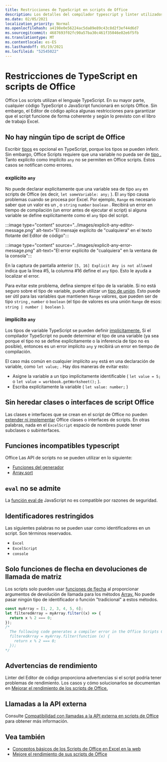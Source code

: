 ```yaml
---
title: Restricciones de TypeScript en scripts de Office
description: Los detalles del compilador typescript y linter utilizados por el Editor de código de scripts de Office.
ms.date: 02/05/2021
localization_priority: Normal
ms.openlocfilehash: a4198e0e56224ac5da89e89c43c8d2f3ef44d6d7
ms.sourcegitcommit: 4687693f02fc90a57ba30c461f35046e02e6f5fb
ms.translationtype: MT
ms.contentlocale: es-ES
ms.lasthandoff: 05/19/2021
ms.locfileid: "52545022"
---
```

# <a name="typescript-restrictions-in-office-scripts"></a>Restricciones de TypeScript en scripts de Office

Office Los scripts utilizan el lenguaje TypeScript. En su mayor parte, cualquier código TypeScript o JavaScript funcionará en scripts Office. Sin embargo, el Editor de código aplica algunas restricciones para garantizar que el script funcione de forma coherente y según lo previsto con el libro de trabajo Excel.

## <a name="no-any-type-in-office-scripts"></a>No hay ningún tipo de script de Office

Escribir [tipos](https://www.typescriptlang.org/docs/handbook/typescript-in-5-minutes.html) es opcional en TypeScript, porque los tipos se pueden inferir. Sin embargo, Office Scripts requiere que una variable no pueda ser de [tipo .](https://www.typescriptlang.org/docs/handbook/basic-types.html#any) Tanto explícito como implícito `any` no se permiten en Office scripts. Estos casos se notifican como errores.

### <a name="explicit-any"></a>explícito `any`

No puede declarar explícitamente que una variable sea de tipo `any` en scripts de Office (es decir, `let someVariable: any;` ). El `any` tipo causa problemas cuando se procesa por Excel. Por ejemplo, `Range` es necesario saber que un valor es un , o `string` `number` `boolean` . Recibirá un error en tiempo de compilación (un error antes de ejecutar el script) si alguna variable se define explícitamente como el `any` tipo del script.

:::image type="content" source="../images/explicit-any-editor-message.png" alt-text="El mensaje explícito de &quot;cualquiera&quot; en el texto flotante del Editor de código":::

:::image type="content" source="../images/explicit-any-error-message.png" alt-text="El error explícito de &quot;cualquiera&quot; en la ventana de la consola":::

En la captura de pantalla anterior `[5, 16] Explicit Any is not allowed` indica que la línea #5, la columna #16 define el `any` tipo. Esto le ayuda a localizar el error.

Para evitar este problema, defina siempre el tipo de la variable. Si no está seguro sobre el tipo de variable, puede utilizar un [tipo de unión](https://www.typescriptlang.org/docs/handbook/unions-and-intersections.html). Esto puede ser útil para las variables que mantienen `Range` valores, que pueden ser de tipo `string` , `number` o `boolean` (el tipo de valores es una unión `Range` de esos: `string | number | boolean` ).

### <a name="implicit-any"></a>implícito `any`

Los tipos de variable TypeScript se pueden definir [implícitamente.](https://www.typescriptlang.org/docs/handbook/type-inference.html) Si el compilador TypeScript no puede determinar el tipo de una variable (ya sea porque el tipo no se define explícitamente o la inferencia de tipo no es posible), entonces es un error implícito `any` y recibirá un error en tiempo de compilación.

El caso más común en cualquier implícito `any` está en una declaración de variable, como `let value;` . Hay dos maneras de evitar esto:

* Asigne la variable a un tipo implícitamente identificable ( `let value = 5;` o `let value = workbook.getWorksheet();` ).
* Escriba explícitamente la variable ( `let value: number;` )

## <a name="no-inheriting-office-script-classes-or-interfaces"></a>Sin heredar clases o interfaces de script Office

Las clases e interfaces que se crean en el script de Office no pueden [extender ni implementar](https://www.typescriptlang.org/docs/handbook/classes.html#inheritance) Office clases o interfaces de scripts. En otras palabras, nada en el `ExcelScript` espacio de nombres puede tener subclases o subinterfaces.

## <a name="incompatible-typescript-functions"></a>Funciones incompatibles typescript

Office Las API de scripts no se pueden utilizar en lo siguiente:

* [Funciones del generador](https://developer.mozilla.org/docs/Web/JavaScript/Guide/Iterators_and_Generators#generator_functions)
* [Array.sort](https://developer.mozilla.org/docs/Web/JavaScript/Reference/Global_Objects/Array/sort)

## <a name="eval-is-not-supported"></a>`eval` no se admite

La [función eval de](https://developer.mozilla.org/docs/Web/JavaScript/Reference/Global_Objects/eval) JavaScript no es compatible por razones de seguridad.

## <a name="restricted-identifers"></a>Identificadores restringidos

Las siguientes palabras no se pueden usar como identificadores en un script. Son términos reservados.

* `Excel`
* `ExcelScript`
* `console`

## <a name="only-arrow-functions-in-array-callbacks"></a>Solo funciones de flecha en devoluciones de llamada de matriz

Los scripts solo pueden usar [funciones de flecha](https://developer.mozilla.org/docs/Web/JavaScript/Reference/Functions/Arrow_functions) al proporcionar argumentos de devolución de llamada para los métodos [Array.](https://developer.mozilla.org/docs/Web/JavaScript/Reference/Global_Objects/Array) No puede pasar ningún tipo de identificador o función "tradicional" a estos métodos.

```TypeScript
const myArray = [1, 2, 3, 4, 5, 6];
let filteredArray = myArray.filter((x) => {
  return x % 2 === 0;
});
/*
  The following code generates a compiler error in the Office Scripts Code Editor.
  filteredArray = myArray.filter(function (x) {
    return x % 2 === 0;
  });
*/
```

## <a name="performance-warnings"></a>Advertencias de rendimiento

Linter del [](https://wikipedia.org/wiki/Lint_(software)) Editor de código proporciona advertencias si el script podría tener problemas de rendimiento. Los casos y cómo solucionarlos se documentan en [Mejorar el rendimiento de los scripts de Office.](web-client-performance.md)

## <a name="external-api-calls"></a>Llamadas a la API externa

Consulte [Compatibilidad con llamadas a la API externa en scripts de Office](external-calls.md) para obtener más información.

## <a name="see-also"></a>Vea también

* [Conceptos básicos de los Scripts de Office en Excel en la web](scripting-fundamentals.md)
* [Mejore el rendimiento de sus scripts de Office](web-client-performance.md)
